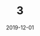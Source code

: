 ---
title: 03
date: 2019-12-01
location: Pontevedra, Galicia
img_url: https://i.ibb.co/xXdbN0z/03.jpg
original_fn: 03.jpg
tags:
- Duck
- Animal
---